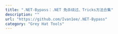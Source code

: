 ```yaml
---
title: ".NET-Bypass：.NET 免杀绕过、Tricks方法合集"
description: ""
url: "https://github.com/Ivan1ee/.NET-Bypass"
category: "Grey Hat Tools"
---
```

